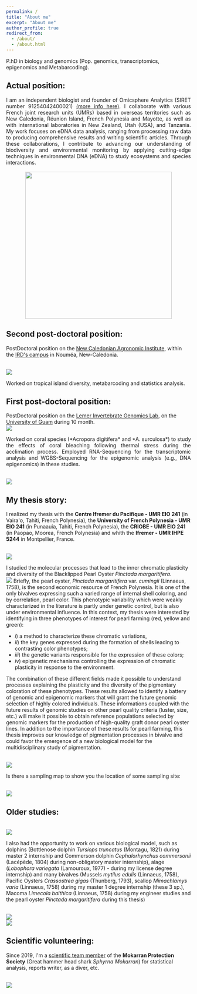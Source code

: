 ```yaml
---
permalink: /
title: "About me"
excerpt: "About me"
author_profile: true
redirect_from: 
  - /about/
  - /about.html
---
```


P.hD in biology and genomics (Pop. genomics, transcriptomics, epigenomics and Metabarcoding). 

## Actual position: 

<div style="text-align: justify;"> I am an independent biologist and founder of Omicsphere Analytics (SIRET number 91254042400021) <a href="https://plstenger.github.io/omicsphere_analytics/">(more info here)</a>. I collaborate with various French joint research units (UMRs) based in overseas territories such as New Caledonia, Réunion Island, French Polynesia and Mayotte, as well as with international laboratories in New Zealand, Utah (USA), and Tanzania. My work focuses on eDNA data analysis, ranging from processing raw data to producing comprehensive results and writing scientific articles. Through these collaborations, I contribute to advancing our understanding of biodiversity and environmental monitoring by applying cutting-edge techniques in environmental DNA (eDNA) to study ecosystems and species interactions.</div>

<br>

<div style="text-align: center;"> <img src="/images/logo_omicsphere_analytics.png" style="width: 400px; height: auto;"> </div>

## Second post-doctoral position:

PostDoctoral position on the [New Caledonian Agronomic Institute](http://www.iac.nc), within the [IRD's campus](https://en.ird.fr/node/7917) in Nouméa, New-Caledonia. 

<br/><img src='/images/IAC_01.png'>

Worked on tropical island diversity, metabarcoding and statistics analysis.

## First post-doctoral position:

PostDoctoral position on the [Lemer Invertebrate Genomics Lab](https://www.uog.edu/ml/labs/lemer.php), on the [University of Guam](https://www.uog.edu) during 10 month.
<br/><img src='/images/Guam_logos.png'> 

<div style="text-align: justify;">Worked on coral species (*Acropora digitifera* and *A. surculosa*) to study the effects of coral bleaching following thermal stress during the acclimation process. Employed RNA-Sequencing for the transcriptomic analysis and WGBS-Sequencing for the epigenomic analysis (e.g., DNA epigenomics) in these studies.</div>
 
<br/><img src='/images/Acropora.png'>


## My thesis story:


I realized my thesis with the **Centre Ifremer du Pacifique - UMR EIO 241** (in Vaira'o, Tahiti, French Polynesia), the **University of French Polynesia - UMR EIO 241** (in Punaauia, Tahiti, French Polynesia), the **CRIOBE - UMR EIO 241** (in Paopao, Moorea, French Polynesia) and whith the **Ifremer - UMR IHPE 5244** in Montpellier, France.

<br/><img src='/images/thesis_logos.png'>

I studied the molecular processes that lead to the inner chromatic plasticity and diversity of the Blacklipped Pearl Oyster *Pinctada margaritifera*.
<br/><img src='/images/oysters_pearls.png'>
Briefly, the pearl oyster, *Pinctada margaritifera* var. *cumingii* (Linnaeus, 1758), is the second economic resource of French Polynesia. It is one of the only bivalves expressing such a varied range of internal shell coloring, and by correlation, pearl color. This phenotypic variability which were weakly characterized in the literature is partly under genetic control, but is also under environmental influence. In this context, my thesis were interested by identifying in three phenotypes of interest for pearl farming (red, yellow and green): 

- *i*) a method to characterize these chromatic variations, 
- *ii*) the key genes expressed during the formation of shells leading to contrasting color phenotypes; 
- *iii*) the genetic variants responsible for the expression of these colors; 
- *iv*) epigenetic mechanisms controlling the expression of chromatic plasticity in response to the environment. 

The combination of these different fields made it possible to understand processes explaining the plasticity and the diversity of the pigmentary coloration of these phenotypes. These results allowed to identify a battery of genomic and epigenomic markers that will grant the future genomic selection of highly colored individuals. These informations coupled with the future results of genomic studies on other pearl quality criteria (luster, size, etc.) will make it possible to obtain reference populations selected by genomic markers for the production of high-quality graft donor pearl oyster lines. In addition to the importance of these results for pearl farming, this thesis improves our knowledge of pigmentation processes in bivalve and could favor the emergence of a new biological model for the multidisciplinary study of pigmentation.

<br/><img src='/images/resume_thesis_2.png'>

Is there a sampling map to show you the location of some sampling site:

<br/><img src='/images/carte.png'>


## Older studies:

<br/><img src='/images/logo_before.png'>

I also had the opportunity to work on various biological model, such as dolphins (Bottlenose dolphin *Tursiops truncatus* (Montagu, 1821) during master 2 internship and Commerson dolphin *Cephalorhynchus commersonii* (Lacépède, 1804) during non-obligatory master internship),
alage (*Lobophora variegata* (Lamouroux, 1977) - during my license degree internship) and many bivalves (Mussels *mytilus edulis* (Linnaeus, 1758), Pacific Oysters *Crassostrea gigas* (Thunberg, 1793), scallop *Mimachlamys varia* (Linnaeus, 1758) during my master 1 degree internship (these 3 sp.), Macoma *Limecola balthica* (Linnaeus, 1758) during my engineer studies and the pearl oyster *Pinctada margaritifera* during this thesis)


<br/><img src='/images/sea1.png'>
<br/><img src='/images/sea2.png'>


## Scientific volunteering:


Since 2019, I'm a [scientific team member](https://www.mokarran.org/fr/organisation/#team) of the **Mokarran Protection Society** (Great hammer head shark *Sphyrna Mokarran*) for statistical analysis, reports writer, as a diver, etc.

<br/><img src='/images/mokarran.png'>


